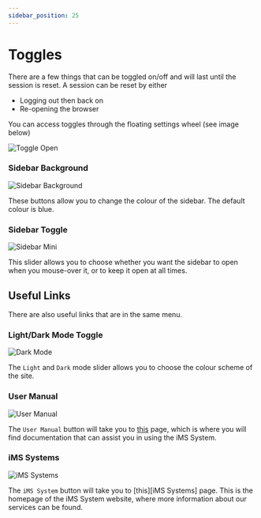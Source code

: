 ```yaml
---
sidebar_position: 25
---
```


# Toggles

There are a few things that can be toggled on/off and will last until the session is reset. A session can be reset by either
+ Logging out then back on
+ Re-opening the browser

You can access toggles through the floating settings wheel (see image below)

<img src="/img/DocImg/General Information/Toggles/Toggle_Open.png" alt="Toggle Open" class="center"/>

### Sidebar Background

<img src="/img/DocImg/General Information/Toggles/Sidebar_Background.png" alt="Sidebar Background" class="center"/>

These buttons allow you to change the colour of the sidebar. The default colour is blue.

### Sidebar Toggle

<img src="/img/DocImg/General Information/Toggles/Sidebar_Mini.png" alt="Sidebar Mini" class="center"/>

This slider allows you to choose whether you want the sidebar to open when you mouse-over it, or to keep it open at all times.

## Useful Links

There are also useful links that are in the same menu.

### Light/Dark Mode Toggle

<img src="/img/DocImg/General Information/Toggles/Dark_Mode.png" alt="Dark Mode" class="center"/>

The `Light` and `Dark` mode slider allows you to choose the colour scheme of the site.

### User Manual

<img src="/img/DocImg/General Information/Toggles/User_Manual.png" alt="User Manual" class="center"/>

The `User Manual` button will take you to [this][User Manual] page, which is where you will find documentation that can assist you in using the iMS System.

### iMS Systems

<img src="/img/DocImg/General Information/Toggles/iMS_Systems.png" alt="iMS Systems" class="center"/>

The `iMS System` button will take you to [this][iMS Systems] page. This is the homepage of the iMS System website, where more information about our services can be found.

[User Manual]: https://docs.imssystems.tech/ "Documentation Website"
[iMS System]: https://imssystems.tech/ "IMS Systems Homepage"